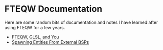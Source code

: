 
# FTEQW Documentation

Here are some random bits of documentation and notes I have learned after using
FTEQW for a few years.

- [FTEQW, GLSL, and You](./fteqw_glsl_and_you.md)
- [Spawning Entities From External BSPs](./spawning_entities_from_external_bsps.md)
